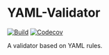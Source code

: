 # YAML-Validator
[![Build](https://github.com/kezhenxu94/yaml-validator/workflows/build/badge.svg?branch=master)](https://github.com/kezhenxu94/yaml-validator/actions?query=branch%3Amaster+event%3Apush+workflow%3A%22build%22)
[![Codecov](https://codecov.io/gh/kezhenxu94/yaml-validator/branch/master/graph/badge.svg?token=7QsMaboevj)](https://codecov.io/gh/kezhenxu94/yaml-validator)

A validator based on YAML rules.
